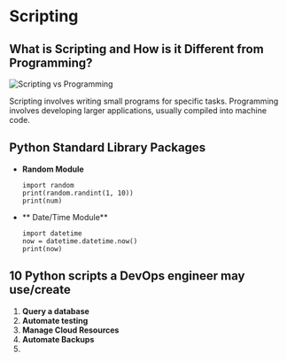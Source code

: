 # Scripting

## What is Scripting and How is it Different from Programming?
![Scripting vs Programming](https://visionx.io/wp-content/uploads/2023/03/Scripting-Language-vs-Programming-Language-300x300.png)

Scripting involves writing small programs for specific tasks. Programming involves developing larger applications, usually compiled into machine code.

## Python Standard Library Packages

- **Random Module**
  ```
  import random
  print(random.randint(1, 10))
  print(num)
- ** Date/Time Module**
  ```
  import datetime
  now = datetime.datetime.now()
  print(now) 
## 10 Python scripts a DevOps engineer may use/create

1. **Query a database**
2. **Automate testing**
3. **Manage Cloud Resources**
4. **Automate Backups**
5. 

